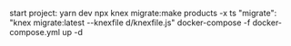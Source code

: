 start project: yarn dev
npx knex migrate:make products -x ts
"migrate": "knex migrate:latest --knexfile d/knexfile.js"
docker-compose -f docker-compose.yml up -d
